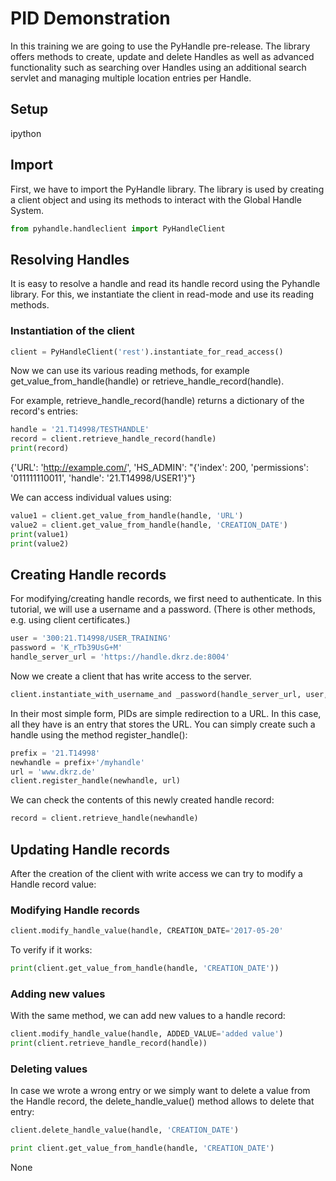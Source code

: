 # PID Demonstration

In this training we are going to use the PyHandle pre-release.
The library offers methods to create, update and delete Handles as well as advanced functionality such as searching over Handles using an additional search servlet and managing multiple location entries per Handle.

## Setup
ipython


## Import

First, we have to import the PyHandle library. 
The library is used by creating a client object and using its methods to interact with the Global Handle System.


```py
from pyhandle.handleclient import PyHandleClient
```

## Resolving Handles
It is easy to resolve a handle and read its handle record using the Pyhandle library. For this, we instantiate the client in read-mode and use its reading methods.

### Instantiation of the client

```py
client = PyHandleClient('rest').instantiate_for_read_access()
```

Now we can use its various reading methods, for example get_value_from_handle(handle) or retrieve_handle_record(handle).

For example, retrieve_handle_record(handle) returns a dictionary of the record's entries:

```py
handle = '21.T14998/TESTHANDLE'
record = client.retrieve_handle_record(handle)
print(record)
```
{'URL': 'http://example.com/', 'HS_ADMIN': "{'index': 200, 'permissions': '011111110011', 'handle': '21.T14998/USER1'}"}


We can access individual values using:

```py 
value1 = client.get_value_from_handle(handle, 'URL')
value2 = client.get_value_from_handle(handle, 'CREATION_DATE')
print(value1)
print(value2)
```

## Creating Handle records

For modifying/creating handle records, we first need to authenticate. In this tutorial, we will use a username and a password. (There is other methods, e.g. using client certificates.)

```py
user = '300:21.T14998/USER_TRAINING'
password = 'K_rTb39UsG+M'
handle_server_url = 'https://handle.dkrz.de:8004'
```

Now we create a client that has write access to the server.

```py
client.instantiate_with_username_and _password(handle_server_url, user, password, HTTPS_verify=False)
```

In their most simple form, PIDs are simple redirection to a URL. In this case, all they have is an entry that stores the URL. You can simply create such a handle using the method register_handle():

```py 
prefix = '21.T14998'
newhandle = prefix+'/myhandle'
url = 'www.dkrz.de'
client.register_handle(newhandle, url)
```

We can check the contents of this newly created handle record:

```py 
record = client.retrieve_handle(newhandle)
```

## Updating Handle records

After the creation of the client with write access we can try to modify a Handle record value:

### Modifying Handle records

```py 
client.modify_handle_value(handle, CREATION_DATE='2017-05-20'
```

To verify if it works:

```py 
print(client.get_value_from_handle(handle, 'CREATION_DATE'))
```

### Adding new values
With the same method, we can add new values to a handle record:

```py 
client.modify_handle_value(handle, ADDED_VALUE='added value')
print(client.retrieve_handle_record(handle))
```

### Deleting values

In case we wrote a wrong entry or we simply want to delete a value from the Handle record, the delete_handle_value() 
method allows to delete that entry:

```py 
client.delete_handle_value(handle, 'CREATION_DATE')
```

```py 
print client.get_value_from_handle(handle, 'CREATION_DATE')
```

None